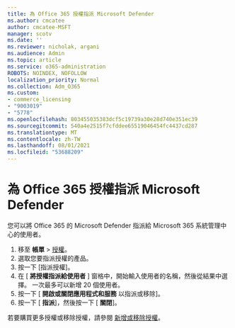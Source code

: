 ```yaml
---
title: 為 Office 365 授權指派 Microsoft Defender
ms.author: cmcatee
author: cmcatee-MSFT
manager: scotv
ms.date: ''
ms.reviewer: nicholak, argani
ms.audience: Admin
ms.topic: article
ms.service: o365-administration
ROBOTS: NOINDEX, NOFOLLOW
localization_priority: Normal
ms.collection: Adm_O365
ms.custom:
- commerce_licensing
- "9003019"
- "5778"
ms.openlocfilehash: 803455035383dcf5c19739a30e28d740e351ec39
ms.sourcegitcommit: 540a4e2515f7cfddee65519046454fc4437cd287
ms.translationtype: MT
ms.contentlocale: zh-TW
ms.lasthandoff: 08/01/2021
ms.locfileid: "53688209"
---
```

# <a name="assign-microsoft-defender-for-office-365-licenses"></a>為 Office 365 授權指派 Microsoft Defender

您可以將 Office 365 的 Microsoft Defender 指派給 Microsoft 365 系統管理中心的使用者。

1. 移至 **帳單**  >  [授權](https://go.microsoft.com/fwlink/p/?linkid=842264)。
2. 選取您要指派授權的產品。
3. 按一下 [指派授權]。
4. 在 [ **將授權指派給使用者**  ] 窗格中，開始輸入使用者的名稱，然後從結果中選擇。 一次最多可以新增 20 個使用者。
5. 按一下 [ **開啟或關閉應用程式和服務**  以指派或移除]。
6. 按一下 [ **指派**]，然後按一下 [  **關閉**]。

若要購買更多授權或移除授權，請參閱 [新增或移除授權](/microsoft-365/commerce/licenses/buy-licenses#buy-or-remove-licenses-for-your-business-subscription)。